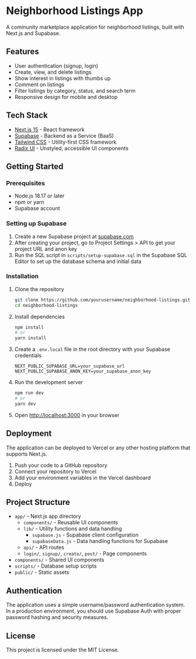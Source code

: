 # Neighborhood Listings App

A community marketplace application for neighborhood listings, built with Next.js and Supabase.

## Features

- User authentication (signup, login)
- Create, view, and delete listings
- Show interest in listings with thumbs up
- Comment on listings
- Filter listings by category, status, and search term
- Responsive design for mobile and desktop

## Tech Stack

- [Next.js 15](https://nextjs.org/) - React framework
- [Supabase](https://supabase.io/) - Backend as a Service (BaaS)
- [Tailwind CSS](https://tailwindcss.com/) - Utility-first CSS framework
- [Radix UI](https://www.radix-ui.com/) - Unstyled, accessible UI components

## Getting Started

### Prerequisites

- Node.js 18.17 or later
- npm or yarn
- Supabase account

### Setting up Supabase

1. Create a new Supabase project at [supabase.com](https://supabase.com/)
2. After creating your project, go to Project Settings > API to get your project URL and anon key
3. Run the SQL script in `scripts/setup-supabase.sql` in the Supabase SQL Editor to set up the database schema and initial data

### Installation

1. Clone the repository
   ```bash
   git clone https://github.com/yourusername/neighborhood-listings.git
   cd neighborhood-listings
   ```

2. Install dependencies
   ```bash
   npm install
   # or
   yarn install
   ```

3. Create a `.env.local` file in the root directory with your Supabase credentials
   ```
   NEXT_PUBLIC_SUPABASE_URL=your_supabase_url
   NEXT_PUBLIC_SUPABASE_ANON_KEY=your_supabase_anon_key
   ```

4. Run the development server
   ```bash
   npm run dev
   # or
   yarn dev
   ```

5. Open [http://localhost:3000](http://localhost:3000) in your browser

## Deployment

The application can be deployed to Vercel or any other hosting platform that supports Next.js.

1. Push your code to a GitHub repository
2. Connect your repository to Vercel
3. Add your environment variables in the Vercel dashboard
4. Deploy

## Project Structure

- `app/` - Next.js app directory
  - `components/` - Reusable UI components
  - `lib/` - Utility functions and data handling
    - `supabase.js` - Supabase client configuration
    - `supabaseData.js` - Data handling functions for Supabase
  - `api/` - API routes
  - `login/`, `signup/`, `create/`, `post/` - Page components
- `components/` - Shared UI components
- `scripts/` - Database setup scripts
- `public/` - Static assets

## Authentication

The application uses a simple username/password authentication system. In a production environment, you should use Supabase Auth with proper password hashing and security measures.

## License

This project is licensed under the MIT License.
